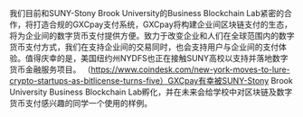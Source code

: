 我们目前和SUNY-Stony Brook University的Business Blockchain Lab紧密的合作，将打造合规的GXCpay支付系统，GXCpay将构建企业间区块链支付的生态，将为企业间的数字货币支付提供方便。致力于改变企业和人们在全球范围内的数字货币支付方式，我们在支持企业间的交易同时，也会支持用户与企业间的支付体验。值得庆幸的是，美国纽约州NYDFS也正在接触SUNY高校以支持并落地数字货币金融服务项目。 （https://www.coindesk.com/new-york-moves-to-lure-crypto-startups-as-bitlicense-turns-five）GXCpay有幸被SUNY-Stony Brook University Business Blockchain Lab孵化，并在未来会给学校中对区块链及数字货币支付感兴趣的同学一个使用的样例。
